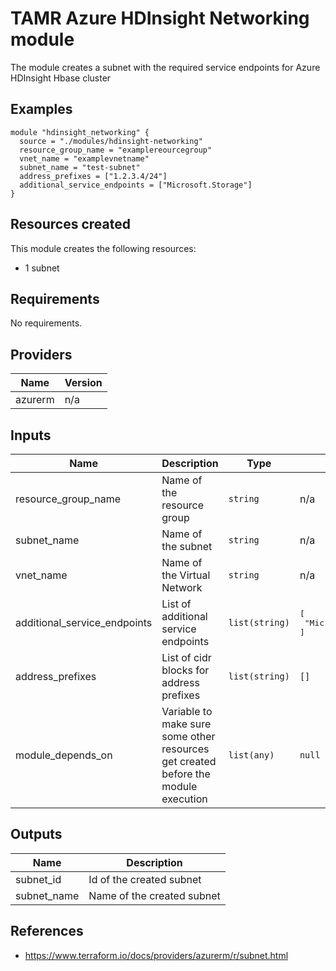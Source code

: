 # TAMR Azure HDInsight Networking module

The module creates a subnet with the required service endpoints for Azure HDInsight Hbase cluster

## Examples

```
module "hdinsight_networking" {
  source = "./modules/hdinsight-networking"
  resource_group_name = "examplereourcegroup"
  vnet_name = "examplevnetname"
  subnet_name = "test-subnet"
  address_prefixes = ["1.2.3.4/24"]
  additional_service_endpoints = ["Microsoft.Storage"]
}
```

## Resources created
This module creates the following resources:
* 1 subnet

<!-- BEGINNING OF PRE-COMMIT-TERRAFORM DOCS HOOK -->
## Requirements

No requirements.

## Providers

| Name | Version |
|------|---------|
| azurerm | n/a |

## Inputs

| Name | Description | Type | Default | Required |
|------|-------------|------|---------|:--------:|
| resource\_group\_name | Name of the resource group | `string` | n/a | yes |
| subnet\_name | Name of the subnet | `string` | n/a | yes |
| vnet\_name | Name of the Virtual Network | `string` | n/a | yes |
| additional\_service\_endpoints | List of additional service endpoints | `list(string)` | <pre>[<br>  "Microsoft.Storage"<br>]</pre> | no |
| address\_prefixes | List of cidr blocks for address prefixes | `list(string)` | `[]` | no |
| module\_depends\_on | Variable to make sure some other resources get created before the module execution | `list(any)` | `null` | no |

## Outputs

| Name | Description |
|------|-------------|
| subnet\_id | Id of the created subnet |
| subnet\_name | Name of the created subnet |

<!-- END OF PRE-COMMIT-TERRAFORM DOCS HOOK -->

## References
- https://www.terraform.io/docs/providers/azurerm/r/subnet.html

